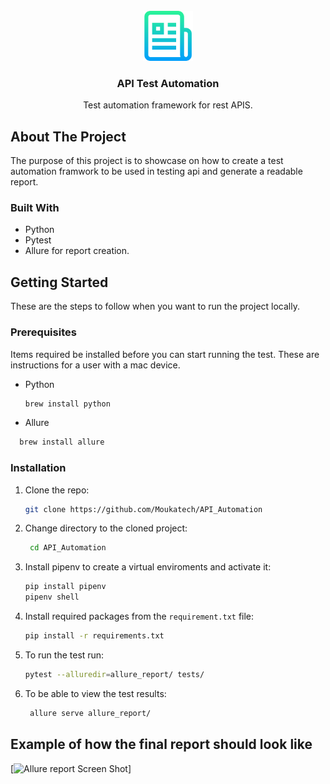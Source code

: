 <br />
<div align="center">
  <a href="https://github.com/github_username/repo_name">
    <img src="images/logo.png" alt="Logo" width="80" height="80">
  </a>

<h3 align="center">API Test Automation</h3>

  <p align="center">
    Test automation framework for rest APIS.
    <br />
  </p>
</div>


## About The Project
The purpose of this project is to showcase on how to create a test automation framwork to be used in testing api and generate a readable report.

### Built With

* Python 
* Pytest
* Allure for report creation.

## Getting Started

These are the steps to follow when you want to run the project locally.

### Prerequisites

Items required be installed before you can start running the test.
These are instructions for a user with a mac device.
* Python
  ```sh
  brew install python
  ```
* Allure
```sh
  brew install allure
  ```

### Installation

1. Clone the repo:
   ```sh
   git clone https://github.com/Moukatech/API_Automation
   ```
2. Change directory to the cloned project:
   ```sh
    cd API_Automation
    ```
4. Install pipenv to create a virtual enviroments and activate it:
   ```sh
   pip install pipenv
   pipenv shell 
   ```
4. Install required packages from the `requirement.txt` file:
   ```sh
   pip install -r requirements.txt
   ```
5. To run the test run:
   ```sh
   pytest --alluredir=allure_report/ tests/  
   ```
6. To be able to view the test results:
   ```sh
    allure serve allure_report/ 
    ```

 ## Example of how the final report should look like
 [![Allure report Screen Shot][Report_Screenshot]]
 
 
 
 
 
 
 [Report_Screenshot]: images/Report_Screenshot.png
